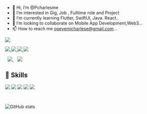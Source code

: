 - 👋 Hi, I’m @Pcharlesme
- 👀 I’m interested in Gig, Job , Fulltime role and Project
- 🌱 I’m currently learning Flutter, SwiftUI, Java. React..
- 💞️ I’m looking to collaborate on Mobile App Development,Web3...
- 📫 How to reach me opeyemicharlese@gmail.com...

<!---
Pcharlesme/Pcharlesme is a ✨ special ✨ repository because its `README.md` (this file) appears on your GitHub profile.
You can click the Preview link to take a look at your changes.
--->
![](https://komarev.com/ghpvc/?username=Pcharlesme)




<a href="https://api.whatsapp.com/send?phone=2348108244286&text=Hello%20Pcharles,%20I%20got%20your%20contact%20from%20your%20Github%20profile" alt="Connect on Whatsapp"> 
    <img src="https://img.shields.io/badge/WHATSAPP-%2325D366.svg?&style=for-the-badge&logo=whatsapp&logoColor=white" /> 
</a>

<a href="https://www.twitter.com/@EmmanuelPcharl1" alt="Follow Me on Twitter"> 
    <img src="https://img.shields.io/badge/twitter-%231DA1F2.svg?&style=for-the-badge&logo=twitter&logoColor=white" />
</a>

<a href="https://www.linkedin.com/in/emmanuelpcharles/" alt="Follow Me on Twitter"> 
    <img src="https://img.shields.io/badge/twitter-%231DA1F2.svg?&style=for-the-badge&logo=twitter&logoColor=white" />
</a>

<a href="https://www.instagram.com/pcharles_01" alt="Follow Me on Instagram"> 
    <img src="https://img.shields.io/badge/instagram-%23D14831.svg?&style=for-the-badge&logo=instagram&logoColor=white" />    
</a>

</a>&nbsp;
<a href="mailto: opeyemicharlese@gmail.com">
  <img src="https://img.shields.io/badge/email me-%23D14836.svg?&style=for-the-badge&logo=gmail&logoColor=white" />
</a>&nbsp;&nbsp;
<a href="https://www.linkedin.com/in/emmanuelpcharles" alt="messsage on linkedln"> 
    <img src="https://img.shields.io/badge/linkedln-%231DA1F2.svg?&style=for-the-badge&logo=telegram&logoColor=blue" />
</a>                                                                                                                    

## 🚀 Skills

<img src="https://img.shields.io/badge/javascript-%23F7DF1E.svg?&style=for-the-badge&logo=javascript&logoColor=white" /> <img src="https://img.shields.io/badge/kotlin-%FA26A0.svg?&style=for-the-badge&logo=kotlin&logoColor=white" /> <img src="https://img.shields.io/badge/flutter-%231DA1F2.svg?&style=for-the-badge&logo=flutter&logoColor=white" /> <img src="https://img.shields.io/badge/firebase-%231DA1F2.svg?&style=for-the-badge&logo=firebase&logoColor=yellow" />  <img src="https://img.shields.io/badge/figma-%23D14836.svg?&style=for-the-badge&logo=figma&logoColor=white" /> 

<br>

![GitHub stats](https://github-readme-stats.vercel.app/api?username=pcharlese&show_icons=true)
